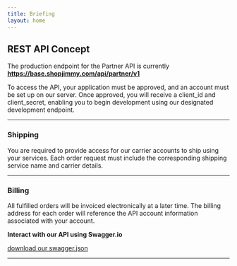 ```yaml
---
title: Briefing
layout: home
---
```


## REST API Concept
The production endpoint for the Partner API is currently **https://base.shopjimmy.com/api/partner/v1**

To access the API, your application must be approved, and an account must be set up on our server. 
Once approved, you will receive a client_id and client_secret, enabling you to begin development using our designated development endpoint.

---
### Shipping 
You are required to provide access for our carrier accounts to ship using your services. 
Each order request must include the corresponding shipping service name and carrier details.

---
### Billing
All fulfilled orders will be invoiced electronically at a later time. 
The billing address for each order will reference the API account information associated with your account.

**Interact with our API using Swagger.io**

[download our swagger.json]

----

[download our swagger.json]: https://shopjimmy.github.io/partner-api/swagger.json